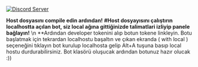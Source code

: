 [![Discord Server](https://discordapp.com/api/guilds/272081064535654400/embed.png)](https://discord.gg/UPJ/2xt6)

**Host dosyasını compile edin ardından!**
**#Host dosyayısını çalıştırın localhostta açılan bot, siz local ağına gittiğinizde talimatlari izliyip panele bağlayın!**
\n **Ardından developer tokenini alıp botun tokene linkleyin. Botu başlatmak için tekrardan localhostu başaltın ve çıkan ekranda ( with local ) seçeneğini tıklayın bot kurulup localhosta gelip Alt+A tuşuna basıp local hostu durdurabilirsiniz. Bot klasörü oluşucak ardından botunuz hazır olucak :))
